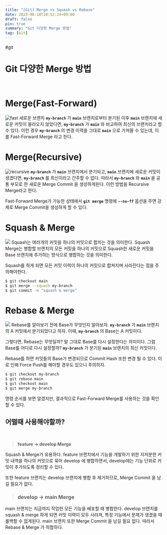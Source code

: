 ```yaml
---
title: "[Git] Merge vs Squash vs Rebase"
date: 2023-08-10T10:52:24+09:00
draft: false
pin: true
summary: "Git 다양한 Merge 방법"
tag: [Git]
---
```

#git

# Git 다양한 Merge 방법

<br>

# Merge(Fast-Forward)
![fast](https://hudi.blog/static/f2116265ae12bf9d745ec4991962b70e/ac7a9/fast-forward-merge.png)
새로운 브랜치 **`my-branch`** 가 **`main`** 브랜치로부터 분기된 이후 **`main`** 브랜치에 새로운 커밋이 올라오지 않았다면, **`my-branch`** 가 **`main`** 와 비교하여 최신의 브랜치라고 할 수 있다. 이런 경우 **`my-branch`** 의 변경 이력을 그대로 **`main`** 으로 가져올 수 있는데, 이를 Fast-Forward Merge 라고 한다.

# Merge(Recursive)
![recursive](https://hudi.blog/static/0e285ca39ad15283649dfeaa75bee074/ac7a9/recursive-merge.png)
**`my-branch`** 가 **`main`** 브랜치에서 분기되고, **`main`** 브랜치에 새로운 커밋이 생겼다면, **`my-branch`** 를 최신이라고 간주할 수 없다. 따라서 **`my-branch`** 와 **`main`** 을 공통 부모로 한 새로운 Merge Commit 을 생성하게된다. 이런 방법을 Recursive Merge라고 한다.

Fast-Forward Merge가 가능한 상태에서 **`git merge`** 명령에 **`--no-ff`** 옵션을 주면 강제로 Merge Commit을 생성하게 할 수 있다.

# Squash & Merge
![](https://hudi.blog/static/a3d00e849c58ba5bb2f31078ad9f2387/ac7a9/squash-merge.png)
Squash는 여러개의 커밋을 하나의 커밋으로 합치는 것을 의미한다. Squash Merge는 병합할 브랜치의 모든 커밋을 하나의 커밋으로 Squash한 새로운 커밋을 Base 브랜치에 추가하는 방식으로 병합하는 것을 의미한다.

Squash를 하게 되면 모든 커밋 이력이 하나의 커밋으로 합쳐지며 사라진다는 점을 주의해야한다.

```bash
$ git checkout main
$ git merge --squash my-branch
$ git commit -m "squash & merge"
```

# Rebase & Merge
![](https://hudi.blog/static/b0070becd572dd5c7151309e2e96767f/ac7a9/rebase-merge.png)
Rebase를 알아보기 전에 Base가 무엇인지 알아보자. **`my-branch`** 가 **`main`** 브랜치의 A 커밋에서 분기되었다고 하자. 이때, **`my-branch`** 의 Base는 A 커밋이다.

그렇다면, Rebase는 무엇일까? 말 그대로 Base를 다시 설정한다는 의미이다. 그럼 Base를 어디로 다시 설정할까? **`my-branch`** 가 분기된 **`main`** 브랜치의 최신 커밋이다.

Rebase를 하면 커밋들의 Base가 변경되므로 Commit Hash 또한 변경 될 수 있다. 이로 인해 Force Push를 해야할 경우도 있으니 주의하자.

```bash
$ git checkout my-branch
$ git rebase main
$ git checkout main
$ git merge my-branch
```

명령 순서를 보면 알겠지만, 결과적으로 Fast-Forward Merge를 사용하는 것을 확인할 수 있다.

## 어떨때 사용해야할까?
<br>

>**feature → develop Merge**
>
Squash & Merge가 유용하다. feature 브랜치에서 기능을 개발하기 위한 지저분한 커밋 내역을 하나의 커밋으로 묶어 develop 에 병합하면서, develop에는 기능 단위로 커밋이 추가되도록 정리할 수 있다.
>
또한 feature 브랜치는 develop 브랜치에 병합 후 제거하므로, Merge Commit 을 남길 필요가 없다.
>
>### **develop → main Merge**
>
main 브랜치는 지금까지 작업한 모든 기능을 배포할 때 병합한다. develop 브랜치를 squash & merge 하게 되면 커밋 이력이 모두 사라져, 특정 기능에서 문제가 생겼을 때 롤백할 수 없게된다. main 브랜치 또한 Merge Commit 을 남길 필요 없다. 따라서 Rebase & Merge 가 적합하다.